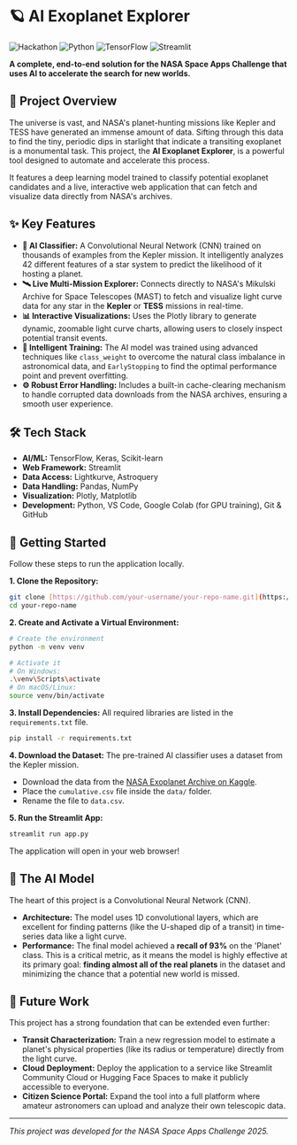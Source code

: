 # 🪐 AI Exoplanet Explorer

![Hackathon](https://img.shields.io/badge/NASA%20Space%20Apps-2025-blue)
![Python](https://img.shields.io/badge/Python-3.11+-blue?logo=python)
![TensorFlow](https://img.shields.io/badge/TensorFlow-2.x-FF6F00?logo=tensorflow)
![Streamlit](https://img.shields.io/badge/Streamlit-1.x-FF4B4B?logo=streamlit)

**A complete, end-to-end solution for the NASA Space Apps Challenge that uses AI to accelerate the search for new worlds.**

## 📖 Project Overview

The universe is vast, and NASA's planet-hunting missions like Kepler and TESS have generated an immense amount of data. Sifting through this data to find the tiny, periodic dips in starlight that indicate a transiting exoplanet is a monumental task. This project, the **AI Exoplanet Explorer**, is a powerful tool designed to automate and accelerate this process.

It features a deep learning model trained to classify potential exoplanet candidates and a live, interactive web application that can fetch and visualize data directly from NASA's archives.

## ✨ Key Features

* **🤖 AI Classifier:** A Convolutional Neural Network (CNN) trained on thousands of examples from the Kepler mission. It intelligently analyzes 42 different features of a star system to predict the likelihood of it hosting a planet.
* **🛰️ Live Multi-Mission Explorer:** Connects directly to NASA's Mikulski Archive for Space Telescopes (MAST) to fetch and visualize light curve data for any star in the **Kepler** or **TESS** missions in real-time.
* **📊 Interactive Visualizations:** Uses the Plotly library to generate dynamic, zoomable light curve charts, allowing users to closely inspect potential transit events.
* **🧠 Intelligent Training:** The AI model was trained using advanced techniques like `class_weight` to overcome the natural class imbalance in astronomical data, and `EarlyStopping` to find the optimal performance point and prevent overfitting.
* **⚙️ Robust Error Handling:** Includes a built-in cache-clearing mechanism to handle corrupted data downloads from the NASA archives, ensuring a smooth user experience.

## 🛠️ Tech Stack

* **AI/ML:** TensorFlow, Keras, Scikit-learn
* **Web Framework:** Streamlit
* **Data Access:** Lightkurve, Astroquery
* **Data Handling:** Pandas, NumPy
* **Visualization:** Plotly, Matplotlib
* **Development:** Python, VS Code, Google Colab (for GPU training), Git & GitHub

## 🚀 Getting Started

Follow these steps to run the application locally.

**1. Clone the Repository:**
```bash
git clone [https://github.com/your-username/your-repo-name.git](https://github.com/your-username/your-repo-name.git)
cd your-repo-name
```

**2. Create and Activate a Virtual Environment:**
```bash
# Create the environment
python -m venv venv

# Activate it
# On Windows:
.\venv\Scripts\activate
# On macOS/Linux:
source venv/bin/activate
```

**3. Install Dependencies:**
All required libraries are listed in the `requirements.txt` file.
```bash
pip install -r requirements.txt
```

**4. Download the Dataset:**
The pre-trained AI classifier uses a dataset from the Kepler mission.
* Download the data from the [NASA Exoplanet Archive on Kaggle](https://www.kaggle.com/datasets/nasa/kepler-exoplanet-search-results).
* Place the `cumulative.csv` file inside the `data/` folder.
* Rename the file to `data.csv`.

**5. Run the Streamlit App:**
```bash
streamlit run app.py
```
The application will open in your web browser!

## 🧠 The AI Model

The heart of this project is a Convolutional Neural Network (CNN).

* **Architecture:** The model uses 1D convolutional layers, which are excellent for finding patterns (like the U-shaped dip of a transit) in time-series data like a light curve.
* **Performance:** The final model achieved a **recall of 93%** on the 'Planet' class. This is a critical metric, as it means the model is highly effective at its primary goal: **finding almost all of the real planets** in the dataset and minimizing the chance that a potential new world is missed.

## 🔮 Future Work

This project has a strong foundation that can be extended even further:

* **Transit Characterization:** Train a new regression model to estimate a planet's physical properties (like its radius or temperature) directly from the light curve.
* **Cloud Deployment:** Deploy the application to a service like Streamlit Community Cloud or Hugging Face Spaces to make it publicly accessible to everyone.
* **Citizen Science Portal:** Expand the tool into a full platform where amateur astronomers can upload and analyze their own telescopic data.

---
*This project was developed for the NASA Space Apps Challenge 2025.*